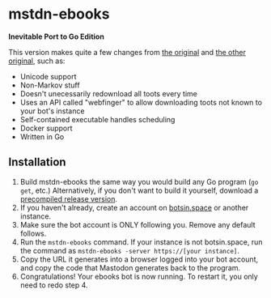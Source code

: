 # mstdn-ebooks

**Inevitable Port to Go Edition**

This version makes quite a few changes from [the original](https://github.com/Jess3Jane/mastodon-ebooks) and [the other original](https://github.com/Lynnesbian/mstdn-ebooks/tree/3d059d0b9b66fd31378574104f1a56f2be5a319c), such as:

- Unicode support
- Non-Markov stuff
- Doesn't unecessarily redownload all toots every time
- Uses an API called "webfinger" to allow downloading toots not known to your bot's instance
- Self-contained executable handles scheduling
- Docker support
- Written in Go

## Installation

1. Build mstdn-ebooks the same way you would build any Go program (`go get`, etc.) Alternatively, if you don't want to build it yourself, download a [precompiled release version](https://github.com/BenLubar/mstdn-ebooks/releases/latest).
2. If you haven't already, create an account on [botsin.space](https://botsin.space) or another instance.
3. Make sure the bot account is ONLY following you. Remove any default follows.
4. Run the `mstdn-ebooks` command. If your instance is not botsin.space, run the command as `mstdn-ebooks -server https://[your instance]`.
5. Copy the URL it generates into a browser logged into your bot account, and copy the code that Mastodon generates back to the program.
6. Congratulations! Your ebooks bot is now running. To restart it, you only need to redo step 4.
